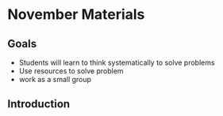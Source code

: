 # November Materials

## Goals

- Students will learn to think systematically to solve problems
- Use resources to solve problem
- work as a small group

## Introduction
